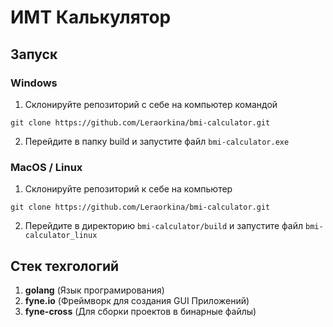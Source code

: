 # ИМТ Калькулятор

## Запуск

### Windows

1. Склонируйте репозиторий с себе на компьютер командой

```
git clone https://github.com/Leraorkina/bmi-calculator.git
```

2. Перейдите в папку build и запустите файл `bmi-calculator.exe`

### MacOS / Linux

1. Склонируйте репозиторий к себе на компьютер

```
git clone https://github.com/Leraorkina/bmi-calculator.git
```

2. Перейдите в директорию `bmi-calculator/build` и запустите файл `bmi-calculator_linux`

## Стек техгологий

1. **golang** (Язык програмирования)
2. **fyne.io** (Фреймворк для создания GUI Приложений)
3. **fyne-cross** (Для сборки проектов в бинарные файлы)